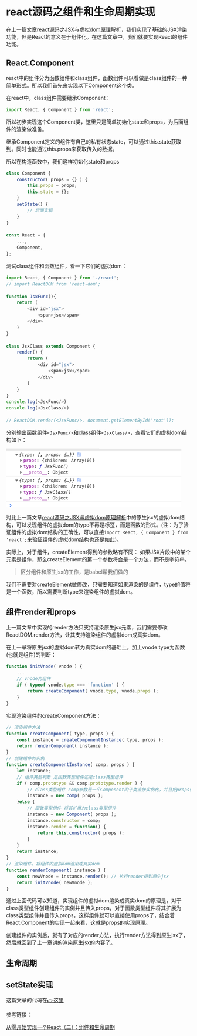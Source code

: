 # react源码之组件和生命周期实现

在上一篇文章[react源码之JSX与虚拟dom原理解析](../virtual-dom/README.md)，我们实现了基础的JSX渲染功能，但是React的意义在于组件化。在这篇文章中，我们就要实现React的组件功能。

## React.Component

react中的组件分为函数组件和class组件，函数组件可以看做是class组件的一种简单形式。所以我们首先来实现以下Component这个类。

在react中，class组件需要继承Component：

```js
import React, { Component } from 'react';
```
所以初步实现这个Component类，这里只是简单初始化state和props，为后面组件的渲染做准备。

继承Component定义的组件有自己的私有状态state，可以通过this.state获取到。同时也能通过this.props来获取传入的数据。  

所以在构造函数中，我们这样初始化state和props

```js
class Component {
    constructor( props = {} ) {
        this.props = props;
        this.state = {};
    }
    setState() {
        // 后面实现
    }
}

const React = {
    ...,
    Component,
};
```

测试class组件和函数组件，看一下它们的虚拟dom：

```js
import React, { Component } from './react';
// import ReactDOM from 'react-dom';

function JsxFunc(){
    return (
        <div id="jsx">
            <span>jsx</span>
        </div>
    )
}

class JsxClass extends Component {
    render() {
        return (
            <div id="jsx">
                <span>jsx</span>
            </div>
        )
    }
}
console.log(<JsxFunc/>)
console.log(<JsxClass/>)

// ReactDOM.render(<JsxFunc/>, document.getElementById('root'));
```
分别输出函数组件`<JsxFunc/>`和class组件`<JsxClass/>`，查看它们的虚拟dom结构如下：

<img src="./images/component01.png" />

对比上一篇文章[react源码之JSX与虚拟dom原理解析](../virtual-dom/README.md)中的原生jsx的虚拟dom结构，可以发现组件的虚拟dom的type不再是标签，而是函数的形式。(注：为了验证组件的虚拟dom结构的正确性，可以直接`import React, { Component } from 'react';`来验证组件的虚拟dom结构也还是如此)。

实际上，对于组件，createElement得到的参数略有不同：
如果JSX片段中的某个元素是组件，那么createElement的第一个参数将会是一个方法，而不是字符串。

> 区分组件和原生jsx的工作，是babel帮我们做的

我们不需要对createElement做修改，只需要知道如果渲染的是组件，type的值将是一个函数，所以需要判断type来渲染组件的虚拟dom。

## 组件render和props

上一篇文章中实现的render方法只支持渲染原生jsx元素，我们需要修改ReactDOM.render方法，让其支持渲染组件的虚拟dom成真实dom。

在上一章将原生jsx的虚拟dom转为真实dom的基础上，加上vnode.type为函数(也就是组件)的判断：

```js
function initVnode( vnode ) {
    ...
    // vnode为组件
    if ( typeof vnode.type === 'function' ) {
        return createComponent( vnode.type, vnode.props );
    }
}
```

实现渲染组件的createComponent方法：

```js
// 渲染组件方法
function createComponent( type, props ) {
    const instance = createComponentInstance( type, props );
    return renderComponent( instance );
}
// 创建组件的实例
function createComponentInstance( comp, props ) {
    let instance;
    // 组件类型判断 是函数类型组件还是class类型组件
    if ( comp.prototype && comp.prototype.render ) {
        // class类型组件 comp参数是一个Component的子类直接实例化，并且把props传到Component里
        instance = new comp( props );
    }else {
        // 函数类型组件 将其扩展为class类型组件
        instance = new Component( props );
        instance.constructor = comp;
        instance.render = function() {
            return this.constructor( props );
        }
    }
    return instance;
}
// 渲染组件，将组件的虚拟dom渲染成真实dom
function renderComponent( instance ) {
    const newVnode = instance.render(); // 执行render得到原生jsx
    return initVnode( newVnode );
}
```

通过上面代码可以知道，实现组件的虚拟dom渲染成真实dom的原理是，对于class类型组件创建组件的实例并且传入props，对于函数类型组件将其扩展为class类型组件并且传入props，这样组件就可以直接使用props了，结合着React.Component的实现一起来看，这就是props的实现原理。

创建组件的实例后，就有了对应的render方法，执行render方法得到原生jsx了，然后就回到了上一章讲的渲染原生jsx的内容了。

## 生命周期

## setState实现

这篇文章的代码在[:point_right:这里](./src/)

参考链接：

[从零开始实现一个React（二）：组件和生命周期](https://github.com/hujiulong/blog/issues/5)